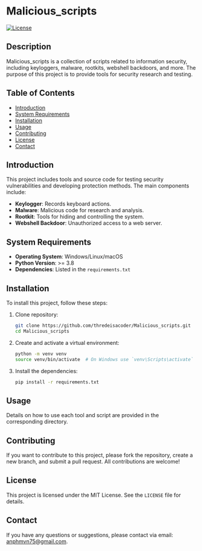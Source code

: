 # Malicious_scripts
[![License](https://img.shields.io/badge/license-MIT-blue.svg)](LICENSE)
## Description

Malicious_scripts is a collection of scripts related to information security, including keyloggers, malware, rootkits, webshell backdoors, and more. The purpose of this project is to provide tools for security research and testing.

## Table of Contents

- [Introduction](#Introduction)
- [System Requirements](#System-Requirements)
- [Installation](#Installation)
- [Usage](#Usage)
- [Contributing](#Contributing)
- [License](#License)
- [Contact](#Contact)

## Introduction

This project includes tools and source code for testing security vulnerabilities and developing protection methods. The main components include:

- **Keylogger**: Records keyboard actions.
- **Malware**: Malicious code for research and analysis.
- **Rootkit**: Tools for hiding and controlling the system.
- **Webshell Backdoor**: Unauthorized access to a web server.

## System Requirements

- **Operating System**: Windows/Linux/macOS
- **Python Version**: >= 3.8
- **Dependencies**: Listed in the `requirements.txt`

## Installation

To install this project, follow these steps:

1. Clone repository:
    ```sh
    git clone https://github.com/thredeisacoder/Malicious_scripts.git
    cd Malicious_scripts
    ```

2. Create and activate a virtual environment:
    ```sh
    python -m venv venv
    source venv/bin/activate  # On Windows use `venv\Scripts\activate`
    ```

3. Install the dependencies:
    ```sh
    pip install -r requirements.txt
    ```

## Usage

Details on how to use each tool and script are provided in the corresponding directory.

## Contributing

If you want to contribute to this project, please fork the repository, create a new branch, and submit a pull request. All contributions are welcome!

## License

This project is licensed under the MIT License. See the `LICENSE` file for details.

## Contact

If you have any questions or suggestions, please contact via email: [anphmvn75@gmail.com](mailto:anphmvn75@gmail.com).
